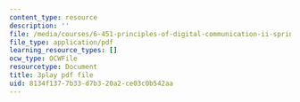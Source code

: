 ```yaml
---
content_type: resource
description: ''
file: /media/courses/6-451-principles-of-digital-communication-ii-spring-2005/8134f1377b33d7b320a2ce03c0b542aa_520074.pdf
file_type: application/pdf
learning_resource_types: []
ocw_type: OCWFile
resourcetype: Document
title: 3play pdf file
uid: 8134f137-7b33-d7b3-20a2-ce03c0b542aa
---
```

